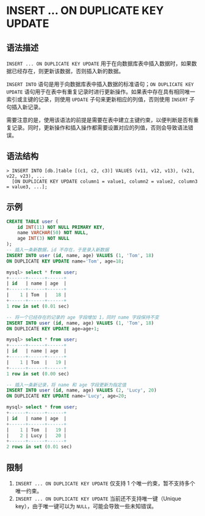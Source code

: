 # **INSERT ... ON DUPLICATE KEY UPDATE**

## **语法描述**

`INSERT ... ON DUPLICATE KEY UPDATE` 用于在向数据库表中插入数据时，如果数据已经存在，则更新该数据，否则插入新的数据。

`INSERT INTO` 语句是用于向数据库表中插入数据的标准语句；`ON DUPLICATE KEY UPDATE` 语句用于在表中有重复记录时进行更新操作。如果表中存在具有相同唯一索引或主键的记录，则使用 `UPDATE` 子句来更新相应的列值，否则使用 `INSERT` 子句插入新记录。

需要注意的是，使用该语法的前提是需要在表中建立主键约束，以便判断是否有重复记录。同时，更新操作和插入操作都需要设置对应的列值，否则会导致语法错误。

## **语法结构**

```
> INSERT INTO [db.]table [(c1, c2, c3)] VALUES (v11, v12, v13), (v21, v22, v23), ...
  [ON DUPLICATE KEY UPDATE column1 = value1, column2 = value2, column3 = value3, ...];
```

## **示例**

```sql
CREATE TABLE user (
    id INT(11) NOT NULL PRIMARY KEY,
    name VARCHAR(50) NOT NULL,
    age INT(3) NOT NULL
);
-- 插入一条新数据，id 不存在，于是录入新数据
INSERT INTO user (id, name, age) VALUES (1, 'Tom', 18)
ON DUPLICATE KEY UPDATE name='Tom', age=18;

mysql> select * from user;
+------+------+------+
| id   | name | age  |
+------+------+------+
|    1 | Tom  |   18 |
+------+------+------+
1 row in set (0.01 sec)

-- 将一个已经存在的记录的 age 字段增加 1，同时 name 字段保持不变
INSERT INTO user (id, name, age) VALUES (1, 'Tom', 18)
ON DUPLICATE KEY UPDATE age=age+1;

mysql> select * from user;
+------+------+------+
| id   | name | age  |
+------+------+------+
|    1 | Tom  |   19 |
+------+------+------+
1 row in set (0.00 sec)

-- 插入一条新记录，将 name 和 age 字段更新为指定值
INSERT INTO user (id, name, age) VALUES (2, 'Lucy', 20)
ON DUPLICATE KEY UPDATE name='Lucy', age=20;

mysql> select * from user;
+------+------+------+
| id   | name | age  |
+------+------+------+
|    1 | Tom  |   19 |
|    2 | Lucy |   20 |
+------+------+------+
2 rows in set (0.01 sec)
```

## **限制**

1. `INSERT ... ON DUPLICATE KEY UPDATE` 仅支持 1 个唯一约束，暂不支持多个唯一约束。
2. `INSERT ... ON DUPLICATE KEY UPDATE` 当前还不支持唯一键（Unique key），由于唯一键可以为 `NULL`，可能会导致一些未知错误。

